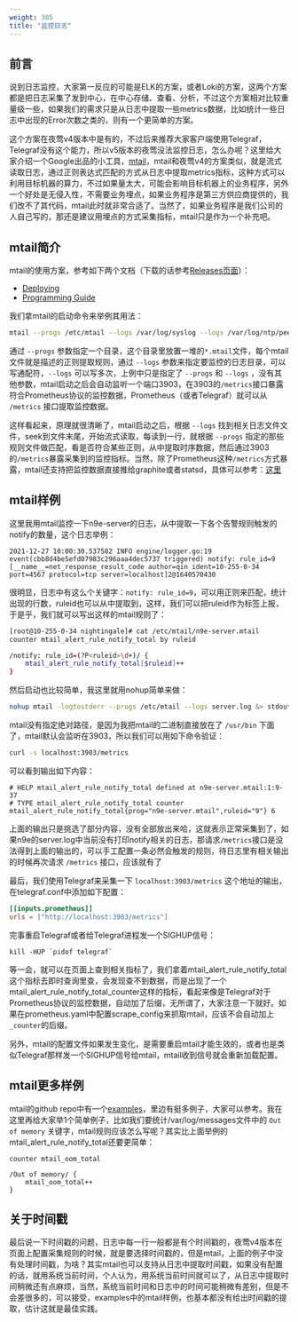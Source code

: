 ```yaml
---
weight: 305
title: "监控日志"
---
```


## 前言

说到日志监控，大家第一反应的可能是ELK的方案，或者Loki的方案，这两个方案都是把日志采集了发到中心，在中心存储、查看、分析，不过这个方案相对比较重量级一些，如果我们的需求只是从日志中提取一些metrics数据，比如统计一些日志中出现的Error次数之类的，则有一个更简单的方案。

这个方案在夜莺v4版本中是有的，不过后来推荐大家客户端使用Telegraf，Telegraf没有这个能力，所以v5版本的夜莺没法监控日志，怎么办呢？这里给大家介绍一个Google出品的小工具，[mtail](https://github.com/google/mtail)，mtail和夜莺v4的方案类似，就是流式读取日志，通过正则表达式匹配的方式从日志中提取metrics指标，这种方式可以利用目标机器的算力，不过如果量太大，可能会影响目标机器上的业务程序，另外一个好处是无侵入性，不需要业务埋点，如果业务程序是第三方供应商提供的，我们改不了其代码，mtail此时就非常合适了。当然了，如果业务程序是我们公司的人自己写的，那还是建议用埋点的方式采集指标，mtail只是作为一个补充吧。

## mtail简介

mtail的使用方案，参考如下两个文档（下载的话参考[Releases页面](https://github.com/google/mtail/releases)）：

- [Deploying](https://github.com/google/mtail/blob/main/docs/Deploying.md)
- [Programming Guide](https://google.github.io/mtail/Programming-Guide.html)

我们拿mtail的启动命令来举例其用法：

```bash
mtail --progs /etc/mtail --logs /var/log/syslog --logs /var/log/ntp/peerstats
```

通过 `--progs` 参数指定一个目录，这个目录里放置一堆的`*.mtail`文件，每个mtail文件就是描述的正则提取规则，通过 `--logs` 参数来指定要监控的日志目录，可以写通配符，`--logs` 可以写多次，上例中只是指定了 `--progs` 和 `--logs` ，没有其他参数，mtail启动之后会自动监听一个端口3903，在3903的`/metrics`接口暴露符合Prometheus协议的监控数据，Prometheus（或者Telegraf）就可以从 `/metrics` 接口提取监控数据。

这样看起来，原理就很清晰了，mtail启动之后，根据 `--logs` 找到相关日志文件文件，seek到文件末尾，开始流式读取，每读到一行，就根据 `--progs` 指定的那些规则文件做匹配，看是否符合某些正则，从中提取时序数据，然后通过3903的`/metrics`暴露采集到的监控指标。当然，除了Prometheus这种`/metrics`方式暴露，mtail还支持把监控数据直接推给graphite或者statsd，具体可以参考：[这里](https://github.com/google/mtail/blob/main/docs/Interoperability.md)

## mtail样例

这里我用mtail监控一下n9e-server的日志，从中提取一下各个告警规则触发的notify的数量，这个日志举例：

```
2021-12-27 10:00:30.537582 INFO engine/logger.go:19 event(cbb8d4be5efd07983c296aaa4dec5737 triggered) notify: rule_id=9 [__name__=net_response_result_code author=qin ident=10-255-0-34 port=4567 protocol=tcp server=localhost]2@1640570430
```

很明显，日志中有这么个关键字：`notify: rule_id=9`，可以用正则来匹配，统计出现的行数，ruleid也可以从中提取到，这样，我们可以把ruleid作为标签上报，于是乎，我们就可以写出这样的mtail规则了：

```bash
[root@10-255-0-34 nightingale]# cat /etc/mtail/n9e-server.mtail
counter mtail_alert_rule_notify_total by ruleid

/notify: rule_id=(?P<ruleid>\d+)/ {
    mtail_alert_rule_notify_total[$ruleid]++
}
```

然后启动也比较简单，我这里就用nohup简单来做：

```bash
nohup mtail -logtostderr --progs /etc/mtail --logs server.log &> stdout.log &
```

mtail没有指定绝对路径，是因为我把mtail的二进制直接放在了 `/usr/bin` 下面了，mtail默认会监听在3903，所以我们可以用如下命令验证：

```bash
curl -s localhost:3903/metrics
```

可以看到输出如下内容：

```
# HELP mtail_alert_rule_notify_total defined at n9e-server.mtail:1:9-37
# TYPE mtail_alert_rule_notify_total counter
mtail_alert_rule_notify_total{prog="n9e-server.mtail",ruleid="9"} 6
```

上面的输出只是挑选了部分内容，没有全部放出来哈，这就表示正常采集到了，如果n9e的server.log中当前没有打印notify相关的日志，那请求`/metrics`接口是没法得到上面的输出的，可以手工配置一条必然会触发的规则，待日志里有相关输出的时候再次请求 `/metrics` 接口，应该就有了

最后，我们使用Telegraf来采集一下 `localhost:3903/metrics` 这个地址的输出，在telegraf.conf中添加如下配置：

```toml
[[inputs.prometheus]]
urls = ["http://localhost:3903/metrics"]
```

完事重启Telegraf或者给Telegraf进程发一个SIGHUP信号：

```
kill -HUP `pidof telegraf`
```

等一会，就可以在页面上查到相关指标了，我们拿着mtail_alert_rule_notify_total这个指标去即时查询里查，会发现查不到数据，而是出现了一个mtail_alert_rule_notify_total_counter这样的指标，看起来像是Telegraf对于Prometheus协议的监控数据，自动加了后缀，无所谓了，大家注意一下就好。如果在prometheus.yaml中配置scrape_config来抓取mtail，应该不会自动加上`_counter`的后缀。

另外，mtail的配置文件如果发生变化，是需要重启mtail才能生效的，或者也是类似Telegraf那样发一个SIGHUP信号给mtail，mtail收到信号就会重新加载配置。

## mtail更多样例

mtail的github repo中有一个[examples](https://github.com/google/mtail/tree/main/examples)，里边有挺多例子，大家可以参考。我在这里再给大家举1个简单例子，比如我们要统计/var/log/messages文件中的 `Out of memory` 关键字，mtail规则应该怎么写呢？其实比上面举例的mtail_alert_rule_notify_total还要更简单：

```
counter mtail_oom_total

/Out of memory/ {
    mtail_oom_total++
}
```

## 关于时间戳

最后说一下时间戳的问题，日志中每一行一般都是有个时间戳的，夜莺v4版本在页面上配置采集规则的时候，就是要选择时间戳的，但是mtail，上面的例子中没有处理时间戳，为啥？其实mtail也可以支持从日志中提取时间戳，如果没有配置的话，就用系统当前时间，个人认为，用系统当前时间就可以了，从日志中提取时间稍微还有点麻烦，当然，系统当前时间和日志中的时间可能稍微有差别，但是不会差很多的，可以接受，examples中的mtail样例，也基本都没有给出时间戳的提取，估计这就是最佳实践。


